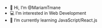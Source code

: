 - 👋 Hi, I’m @MariamTmane
- 💻 I’m interested in Web Development
- 🌱 I’m currently learning JavaScript/React.js



